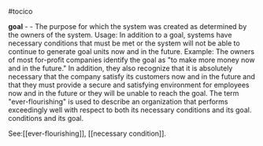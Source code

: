 #tocico

<b>goal</b> -  - The purpose for which the system was created as determined by the owners of the system. 
Usage: In addition to a goal, systems have necessary conditions that must be met or the system will not be able to continue to generate goal units now and in the future. Example: The owners of most for-profit companies identify the goal as "to make more money now and in the future." In addition, they also recognize that it is absolutely necessary that the company satisfy its customers now and in the future and that they must provide a secure and satisfying environment for employees now and in the future or they will be unable to reach the goal.  The term "ever-flourishing" is used to describe an organization that performs exceedingly well with respect to both its necessary conditions and its goal.
conditions and its goal.




See:[[ever-flourishing]], [[necessary condition]].
